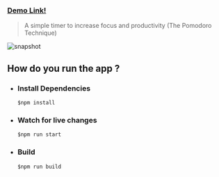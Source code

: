### [Demo Link!](https://manju4ever.github.io/pomo-timer)

> A simple timer to increase focus and productivity (The Pomodoro Technique)

![snapshot](https://user-images.githubusercontent.com/9355984/81475283-cd5d1c80-9228-11ea-85ac-343ec1063c12.png)

## How do you run the app ?

* ### Install Dependencies
   `$npm install`

* ### Watch for live changes
   `$npm run start`

* ### Build
    `$npm run build`
